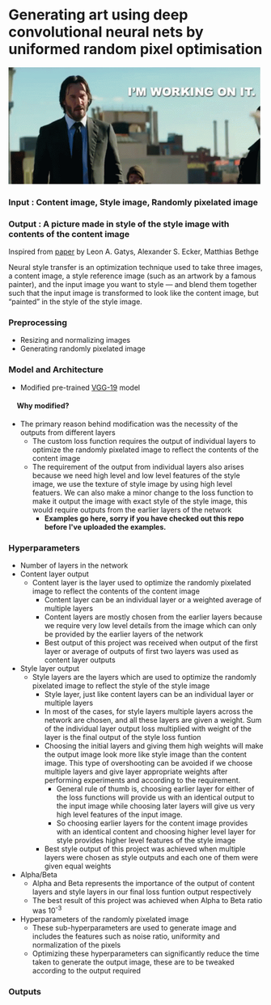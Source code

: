 # Generating art using deep convolutional neural nets by uniformed random pixel optimisation
![](https://github.com/MaitreyPrajapati/neuralArtGeneration/blob/master/absolutelyUnnecessary/working_on_it_hd.gif)

### Input : Content image, Style image, Randomly pixelated image
### Output : A picture made in style of the style image with contents of the content image

Inspired from [paper](https://arxiv.org/abs/1508.06576) by Leon A. Gatys, Alexander S. Ecker, Matthias Bethge

Neural style transfer is an optimization technique used to take three images, a content image, a style reference image (such as an artwork by a famous painter), and the input image you want to style — and blend them together such that the input image is transformed to look like the content image, but “painted” in the style of the style image.

### Preprocessing <br/>
  * Resizing and normalizing images
  * Generating randomly pixelated image 
  
### Model and Architecture
  * Modified pre-trained [VGG-19](https://arxiv.org/abs/1409.1556) model <br/>
  
#### &nbsp;&nbsp;&nbsp;&nbsp; Why modified?
  * The primary reason behind modification was the necessity of the outputs from different layers<br/>
    * The custom loss function requires the output of individual layers to optimize the randomly pixelated image to reflect the contents of the content image
    * The requirement of the output from individual layers also arises because we need high level and low level features of the style image, we use the texture of style image by using high level featuers. We can also make a minor change to the loss function to make it output the image with exact style of the style image, this would require outputs from the earlier layers of the network
      * **Examples go here, sorry if you have checked out this repo before I've uploaded the examples.**
  
### Hyperparameters
  * Number of layers in the network
  * Content layer output
    * Content layer is the layer used to optimize the randomly pixelated image to reflect the contents of the content image
      * Content layer can be an individual layer or a weighted average of multiple layers
      * Content layers are mostly chosen from the earlier layers because we require very low level details from the image which can only be provided by the earlier layers of the network
      * Best output of this project was received when output of the first layer or average of outputs of first two layers was used as content layer outputs
  * Style layer output
    * Style layers are the layers which are used to optimize the randomly pixelated image to reflect the style of the style image
      * Style layer, just like content layers can be an individual layer or multiple layers
      * In most of the cases, for style layers multiple layers across the network are chosen, and all these layers are given a weight. Sum of the individual layer output loss multiplied with weight of the layer is the final output of the style loss funtion
      * Choosing the initial layers and giving them high weights will make the output image look more like style image than the content image. This type of overshooting can be avoided if we choose multiple layers and give layer appropriate weights after performing experiments and according to the requirement.
        * General rule of thumb is, choosing earlier layer for either of the loss functions will provide us with an identical output to the input image while choosing later layers will give us very high level features of the input image. 
        * So choosing earlier layers for the content image provides with an identical content and choosing higher level layer for style provides higher level features of the style image
      * Best style output of this project was achieved when multiple layers were chosen as style outputs and each one of them were given equal weights
  * Alpha/Beta
    * Alpha and Beta represents the importance of the output of content layers and style layers in our final loss funtion output respectively
    * The best result of this project was achieved when Alpha to Beta ratio was 10<sup>-3</sup>
  * Hyperparameters of the randomly pixelated image
    * These sub-hyperparameters are used to generate image and includes the features such as noise ratio, uniformity and normalization of the pixels
    * Optimizing these hyperparameters can significantly reduce the time taken to generate the output image, these are to be tweaked according to the output required
   
### Outputs
